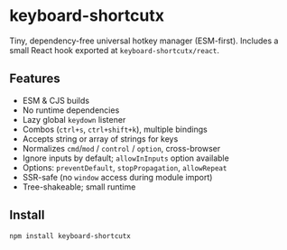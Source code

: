 # keyboard-shortcutx

Tiny, dependency-free universal hotkey manager (ESM-first). Includes a small React hook exported at `keyboard-shortcutx/react`.

## Features
- ESM & CJS builds
- No runtime dependencies
- Lazy global `keydown` listener
- Combos (`ctrl+s`, `ctrl+shift+k`), multiple bindings
- Accepts string or array of strings for keys
- Normalizes `cmd`/`mod` / `control` / `option`, cross-browser
- Ignore inputs by default; `allowInInputs` option available
- Options: `preventDefault`, `stopPropagation`, `allowRepeat`
- SSR-safe (no `window` access during module import)
- Tree-shakeable; small runtime

## Install
```bash
npm install keyboard-shortcutx
